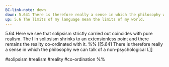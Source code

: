 ```yaml
---
BC-link-note: down
down: 5.641 There is therefore really a sense in which the philosophy we can talk of a non-psychological I.
up: 5.6 The limits of my language mean the limits of my world.
---
```

5.64 Here we see that solipsism strictly carried out coincides with pure realism. The I in solipsism shrinks to an extensionless point and there remains the reality co-ordinated with it.
%%
[[5.641 There is therefore really a sense in which the philosophy we can talk of a non-psychological I.]]

#solipsism #realism #reality #co-ordination %%